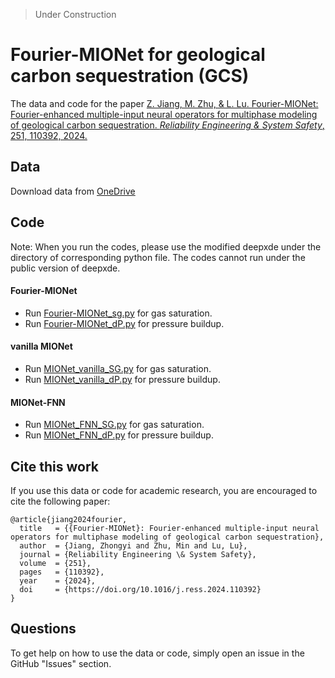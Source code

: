 > Under Construction

# Fourier-MIONet for geological carbon sequestration (GCS)

The data and code for the paper [Z. Jiang, M. Zhu, & L. Lu. Fourier-MIONet: Fourier-enhanced multiple-input neural operators for multiphase modeling of geological carbon sequestration. *Reliability Engineering & System Safety*, 251, 110392, 2024.](https://doi.org/10.1016/j.ress.2024.110392)

## Data
Download data from [OneDrive](https://yaleedu-my.sharepoint.com/:f:/g/personal/lu_lu_yale_edu/EvWUGDhKje1MsNAtatoxCHsB6qYDyNTpWxDhz_Kf_N7i-Q?e=r5bTz2)

## Code
Note: When you run the codes, please use the modified deepxde under the directory of corresponding python file. The codes cannot run under the public version of deepxde.

#### Fourier-MIONet
- Run [Fourier-MIONet_sg.py](Fourier-MIONet_sg.py) for gas saturation.
- Run [Fourier-MIONet_dP.py](Fourier-MIONet_dP.py) for pressure buildup.

#### vanilla MIONet
- Run [MIONet_vanilla_SG.py](baselines/MIONet_vanilla_SG.py) for gas saturation.
- Run [MIONet_vanilla_dP.py](baselines/MIONet_vanilla_dP.py) for pressure buildup.

#### MIONet-FNN
- Run [MIONet_FNN_SG.py](baselines/MIONet_FNN_SG.py) for gas saturation.
- Run [MIONet_FNN_dP.py](baselines/MIONet_FNN_dP.py) for pressure buildup.

## Cite this work

If you use this data or code for academic research, you are encouraged to cite the following paper:

```
@article{jiang2024fourier,
  title   = {{Fourier-MIONet}: Fourier-enhanced multiple-input neural operators for multiphase modeling of geological carbon sequestration},
  author  = {Jiang, Zhongyi and Zhu, Min and Lu, Lu},
  journal = {Reliability Engineering \& System Safety},
  volume  = {251},
  pages   = {110392},
  year    = {2024},
  doi     = {https://doi.org/10.1016/j.ress.2024.110392}
}
```

## Questions

To get help on how to use the data or code, simply open an issue in the GitHub "Issues" section.
